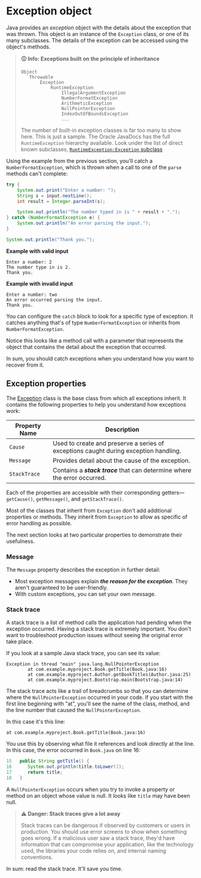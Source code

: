 # Exception object

Java provides an _exception_ object with the details about the exception that was thrown. This object is an instance of the `Exception` class, or one of its many subclasses. The details of the exception can be accessed using the object's methods.

>**🛈 Info: Exceptions built on the principle of inheritance**
>
>```
>Object
>    Throwable
>        Exception
>            RuntimeException
>                IllegalArgumentException
>                NumberFormatException
>                ArithmeticException
>                NullPointerException
>                IndexOutOfBoundsException
>                ...
>```
>
>The number of built-in exception classes is far too many to show here. This is just a sample. The Oracle JavaDocs has the full `RuntimeException` hierarchy available. Look under the list of direct known subclasses, [`RuntimeException:Exception` subclass](https://docs.oracle.com/en/java/javase/11/docs/api/java.base/java/lang/RuntimeException.html)

Using the example from the previous section, you'll catch a `NumberFormatException`, which is thrown when a call to one of the `parse` methods can't complete:

```java
try {
    System.out.print("Enter a number: ");
    String s = input.nextLine();
    int result = Integer.parseInt(s);

    System.out.println("The number typed in is " + result + ".");
} catch (NumberFormatException e) {
    System.out.println("An error parsing the input.");
}

System.out.println("Thank you.");
```

**Example with valid input**

```
Enter a number: 2
The number type in is 2.
Thank you.
```

**Example with invalid input**

```
Enter a number: two
An error occurred parsing the input.
Thank you.
```

You can configure the `catch` block to look for a specific type of exception. It catches anything that's of type `NumberFormatException` or inherits from `NumberFormatException`.

Notice this looks like a method call with a parameter that represents the object that contains the detail about the exception that occurred.

In sum, you should catch exceptions when you understand how you want to recover from it.

## Exception properties

The [Exception](https://docs.oracle.com/en/java/javase/11/docs/api/java.base/java/lang/Exception.html) class is the base class from which all exceptions inherit. It contains the following properties to help you understand how exceptions work:

| **Property Name** | **Description**                                                                          |
| ----------------- | ---------------------------------------------------------------------------------------- |
| `Cause`           | Used to create and preserve a series of exceptions caught during exception handling.     |
| `Message`         | Provides detail about the cause of the exception.                                        |
| `StackTrace`      | Contains a **_stack trace_** that can determine where the error occurred.                |

Each of the properties are accessible with their corresponding getters—`getCause()`, `getMessage()`, and `getStackTrace()`.

Most of the classes that inherit from `Exception` don't add additional properties or methods. They inherit from `Exception` to allow as specific of error handling as possible.

The next section looks at two particular properties to demonstrate their usefulness.

### Message

The `Message` property describes the exception in further detail:

-   Most exception messages explain **_the reason for the exception_**. They aren't guaranteed to be user-friendly.
-   With custom exceptions, you can set your own message.

### Stack trace

A stack trace is a list of method calls the application had pending when the exception occurred. Having a stack trace is extremely important. You don't want to troubleshoot production issues without seeing the original error take place.

If you look at a sample Java stack trace, you can see its value:

```
Exception in thread "main" java.lang.NullPointerException
        at com.example.myproject.Book.getTitle(Book.java:16)
        at com.example.myproject.Author.getBookTitles(Author.java:25)
        at com.example.myproject.Bootstrap.main(Bootstrap.java:14)
```

The stack trace acts like a trail of breadcrumbs so that you can determine where the `NullPointerException` occurred in your code. If you start with the first line beginning with "at", you'll see the name of the class, method, and the line number that caused the `NullPointerException`.

In this case it's this line:

```
at com.example.myproject.Book.getTitle(Book.java:16)
```

You use this by observing what file it references and look directly at the line. In this case, the error occurred in `Book.java` on line 16:

```java
15   public String getTitle() {
16      System.out.println(title.toLower());
17      return title;
18   }
```

A `NullPointerException` occurs when you try to invoke a property or method on an object whose value is null. It looks like `title` may have been null.

>**⚠ Danger: Stack traces give a lot away**
>
>Stack traces can be dangerous if observed by customers or users in production. You should use error screens to show when something goes wrong. If a malicious user saw a stack trace, they'd have information that can compromise your application, like the technology used, the libraries your code relies on, and internal naming conventions.

In sum: read the stack trace. It'll save you time.
